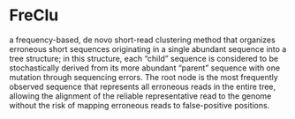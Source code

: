 # FreClu

a frequency-based, de novo short-read clustering method that organizes erroneous short sequences originating in a single abundant sequence into a tree structure; in this structure, each “child” sequence is considered to be stochastically derived from its more abundant “parent” sequence with one mutation through sequencing errors. The root node is the most frequently observed sequence that represents all erroneous reads in the entire tree, allowing the alignment of the reliable representative read to the genome without the risk of mapping erroneous reads to false-positive positions.
